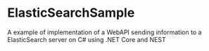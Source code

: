 # ElasticSearchSample
A example of implementation of a WebAPI sending information to a ElasticSearch server on C# using .NET Core and NEST
